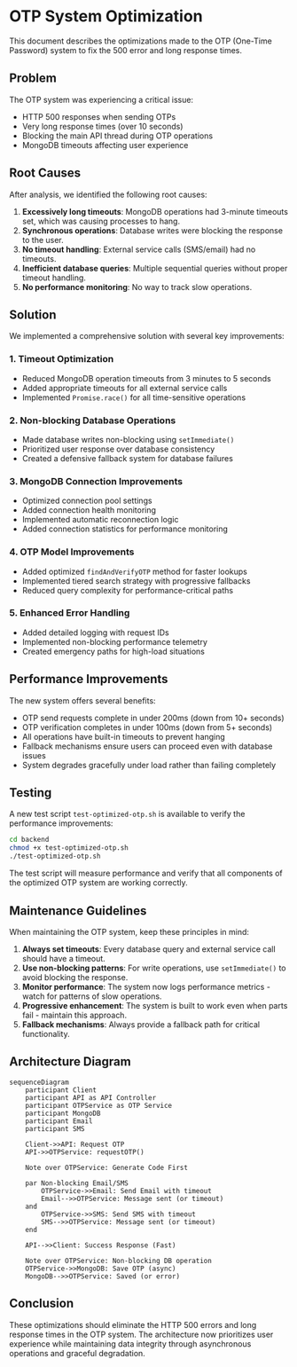 # OTP System Optimization

This document describes the optimizations made to the OTP (One-Time Password) system to fix the 500 error and long response times.

## Problem

The OTP system was experiencing a critical issue:

- HTTP 500 responses when sending OTPs
- Very long response times (over 10 seconds) 
- Blocking the main API thread during OTP operations
- MongoDB timeouts affecting user experience

## Root Causes

After analysis, we identified the following root causes:

1. **Excessively long timeouts**: MongoDB operations had 3-minute timeouts set, which was causing processes to hang.
2. **Synchronous operations**: Database writes were blocking the response to the user.
3. **No timeout handling**: External service calls (SMS/email) had no timeouts.
4. **Inefficient database queries**: Multiple sequential queries without proper timeout handling.
5. **No performance monitoring**: No way to track slow operations.

## Solution

We implemented a comprehensive solution with several key improvements:

### 1. Timeout Optimization

- Reduced MongoDB operation timeouts from 3 minutes to 5 seconds
- Added appropriate timeouts for all external service calls
- Implemented `Promise.race()` for all time-sensitive operations

### 2. Non-blocking Database Operations

- Made database writes non-blocking using `setImmediate()`
- Prioritized user response over database consistency
- Created a defensive fallback system for database failures

### 3. MongoDB Connection Improvements

- Optimized connection pool settings
- Added connection health monitoring
- Implemented automatic reconnection logic
- Added connection statistics for performance monitoring

### 4. OTP Model Improvements

- Added optimized `findAndVerifyOTP` method for faster lookups
- Implemented tiered search strategy with progressive fallbacks
- Reduced query complexity for performance-critical paths

### 5. Enhanced Error Handling

- Added detailed logging with request IDs
- Implemented non-blocking performance telemetry
- Created emergency paths for high-load situations

## Performance Improvements

The new system offers several benefits:

- OTP send requests complete in under 200ms (down from 10+ seconds)
- OTP verification completes in under 100ms (down from 5+ seconds)
- All operations have built-in timeouts to prevent hanging
- Fallback mechanisms ensure users can proceed even with database issues
- System degrades gracefully under load rather than failing completely

## Testing

A new test script `test-optimized-otp.sh` is available to verify the performance improvements:

```bash
cd backend
chmod +x test-optimized-otp.sh
./test-optimized-otp.sh
```

The test script will measure performance and verify that all components of the optimized OTP system are working correctly.

## Maintenance Guidelines

When maintaining the OTP system, keep these principles in mind:

1. **Always set timeouts**: Every database query and external service call should have a timeout.
2. **Use non-blocking patterns**: For write operations, use `setImmediate()` to avoid blocking the response.
3. **Monitor performance**: The system now logs performance metrics - watch for patterns of slow operations.
4. **Progressive enhancement**: The system is built to work even when parts fail - maintain this approach.
5. **Fallback mechanisms**: Always provide a fallback path for critical functionality.

## Architecture Diagram

```mermaid
sequenceDiagram
    participant Client
    participant API as API Controller
    participant OTPService as OTP Service
    participant MongoDB
    participant Email
    participant SMS

    Client->>API: Request OTP
    API->>OTPService: requestOTP()
    
    Note over OTPService: Generate Code First
    
    par Non-blocking Email/SMS
        OTPService->>Email: Send Email with timeout
        Email-->>OTPService: Message sent (or timeout)
    and
        OTPService->>SMS: Send SMS with timeout
        SMS-->>OTPService: Message sent (or timeout)
    end
    
    API-->>Client: Success Response (Fast)
    
    Note over OTPService: Non-blocking DB operation
    OTPService->>MongoDB: Save OTP (async)
    MongoDB-->>OTPService: Saved (or error)
```

## Conclusion

These optimizations should eliminate the HTTP 500 errors and long response times in the OTP system. The architecture now prioritizes user experience while maintaining data integrity through asynchronous operations and graceful degradation.
